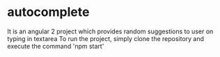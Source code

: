 # autocomplete
It is an angular 2 project which provides random suggestions to user on typing in textarea 
To run the project, simply clone the repository and execute the command 'npm start'
